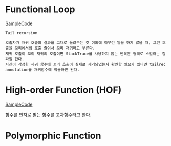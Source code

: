 # Functional Loop

[SampleCode](Sample01_Loop.scala)

```
Tail recursion

호출자가 재귀 호출의 결과를 그대로 돌려주는 것 이외에 아무런 일을 하지 않을 때, 그런 호출을 꼬리에서의 호출 줄여서 꼬리 재귀라고 부른다.
재귀 호출이 꼬리 재귀의 호출이면 StackTrace를 사용하지 않는 반복문 형태로 스칼라는 컴파일 한다.
자신이 작성한 재귀 함수에 꼬리 호출이 실제로 제거되었는지 확인할 필요가 있다면 tailrec annotation를 재귀함수에 적용하면 된다.
```

# High-order Function (HOF)
[SampleCode](Sample02_HighOrderFunction.scala)

함수를 인자로 받는 함수를 고차함수라고 한다.

# Polymorphic Function
